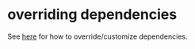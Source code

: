 # overriding dependencies

See [here](https://doc.rust-lang.org/cargo/reference/overriding-dependencies.html) for how to override/customize dependencies.

